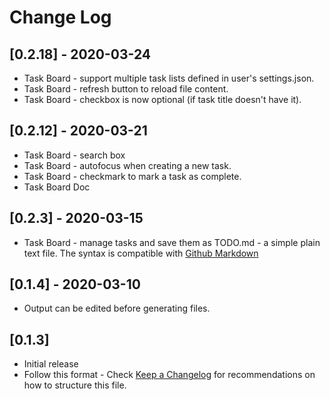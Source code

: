 # Change Log

## [0.2.18] - 2020-03-24

- Task Board - support multiple task lists defined in user's settings.json.
- Task Board - refresh button to reload file content.
- Task Board - checkbox is now optional (if task title doesn't have it).

## [0.2.12] - 2020-03-21

- Task Board - search box
- Task Board - autofocus when creating a new task.
- Task Board - checkmark to mark a task as complete.
- Task Board Doc

## [0.2.3] - 2020-03-15

- Task Board - manage tasks and save them as TODO.md - a simple plain text file. The syntax is compatible with [Github Markdown](https://bit.ly/2wBp1Mk)

## [0.1.4] - 2020-03-10

- Output can be edited before generating files.

## [0.1.3]

- Initial release
- Follow this format - Check [Keep a Changelog](http://keepachangelog.com/) for recommendations on how to structure this file.
